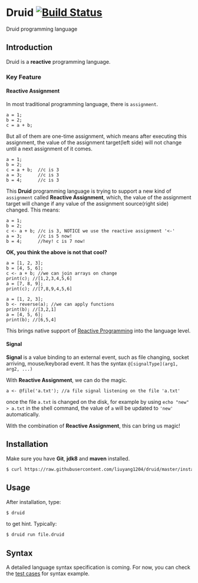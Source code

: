 Druid [![Build Status](https://travis-ci.org/liuyang1204/druid.svg?branch=master)](https://travis-ci.org/liuyang1204/druid)
=====

Druid programming language

## Introduction

Druid is a **reactive** programming language.

### Key Feature

#### Reactive Assignment

In most traditional programming language, there is `assignment`.

```
a = 1;
b = 2;
c = a + b;
```

But all of them are one-time assignment, which means after executing this assignment, the value of the
assignment target(left side) will not change until a next assignment of it comes.

```
a = 1;
b = 2;
c = a + b;  //c is 3
a = 3;      //c is 3
b = 4;      //c is 3
```

This **Druid** programming language is trying to support a new kind of `assignment` called **Reactive Assignment**, which, the value of the assignment target will change if any value of the assignment source(right side) changed. This means:

```
a = 1;
b = 2;
c <- a + b; //c is 3, NOTICE we use the reactive assignment '<-'
a = 3;      //c is 5 now!
b = 4;      //hey! c is 7 now!
```

**OK, you think the above is not that cool?**

```
a = [1, 2, 3];
b = [4, 5, 6];
c <- a + b; //we can join arrays on change
print(c); //[1,2,3,4,5,6]
a = [7, 8, 9];
print(c); //[7,8,9,4,5,6]

a = [1, 2, 3];
b <- reverse(a); //we can apply functions
print(b); //[3,2,1]
a = [4, 5, 6];
print(b); //[6,5,4]
```

This brings native support of [Reactive Programming](http://en.wikipedia.org/wiki/Reactive_programming) into the language level.

#### Signal

**Signal** is a value binding to an external event, such as file changing, socket arriving, mouse/keyborad event.
It has the syntax `@[signalType](arg1, arg2, ...)`

With **Reactive  Assignment**, we can do the magic.

```
a <- @file('a.txt'); //a file signal listening on the file 'a.txt'
```

once the file `a.txt` is changed on the disk, for example by using `echo "new" > a.txt` in the shell command, the value of `a` will be updated to `'new'` automatically.

With the combination of **Reactive Assignment**, this can bring us magic!

## Installation

Make sure you have **Git**, **jdk8** and **maven** installed.

```bash
$ curl https://raw.githubusercontent.com/liuyang1204/druid/master/install.sh | bash
```

## Usage

After installation, type:
```bash
$ druid
```
to get hint. Typically:
```bash
$ druid run file.druid
```

## Syntax

A detailed language syntax specification is coming. For now, you can check the [test cases](src/test/java/liuyang/druid) for syntax example.
